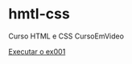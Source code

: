 # hmtl-css
 Curso HTML e CSS CursoEmVideo

 <a href="https://gustavomatos0.github.io/hmtl-css/modulo-01/exercicios/ex001/">Executar o ex001</a>


